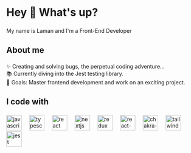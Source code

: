 <h1 align="left">Hey 👋 What's up?</h1>

###

<p align="left">My name is Laman and I'm a Front-End Developer</p>

###

<h2 align="left">About me</h2>

###

<p align="left">✨ Creating and solving bugs, the perpetual coding adventure...<br>📚 Currently diving into the Jest testing library.<br>🎯 Goals: Master frontend development and work on an exciting project.

###

<h2 align="left">I code with</h2>

###

<div align="left">
   <img src="https://cdn.jsdelivr.net/gh/devicons/devicon/icons/javascript/javascript-original.svg" height="40" alt="javascript logo" />
  <img width="12" />
  <img src="https://cdn.jsdelivr.net/gh/devicons/devicon/icons/typescript/typescript-original.svg" height="40" alt="typescript logo" />
  <img width="12" />
  <img src="https://cdn.jsdelivr.net/gh/devicons/devicon/icons/react/react-original.svg" height="40" alt="react logo" />
  <img width="12" />
  <img src="https://cdn.jsdelivr.net/gh/devicons/devicon/icons/nextjs/nextjs-original-wordmark.svg" height="40" alt="nextjs logo" />
  <img width="12" />
  <img src="https://cdn.jsdelivr.net/gh/devicons/devicon/icons/redux/redux-original.svg" height="40" alt="redux logo" />
  <img width="12" />
  <img src="https://cdn.jsdelivr.net/gh/devicons/devicon/icons/reactquery/reactquery-original-wordmark.svg" height="40" alt="react-query logo" />
  <img width="12" />
  <img src="https://cdn.jsdelivr.net/gh/devicons/devicon/icons/chakra/chakra-original-wordmark.svg" height="40" alt="chakra-ui logo" />
  <img width="12" />
  <img src="https://cdn.jsdelivr.net/gh/devicons/devicon/icons/tailwindcss/tailwindcss-original-wordmark.svg" height="40" alt="tailwind-css logo" />
  <img width="12" />
  <img src="https://cdn.jsdelivr.net/gh/devicons/devicon/icons/jest/jest-plain.svg" height="40" alt="jest logo"  />
</div>

###
